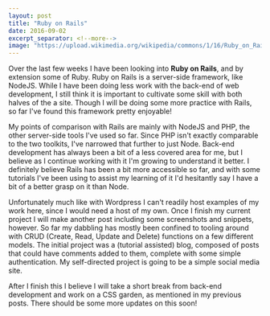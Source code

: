 ```yaml
---
layout: post
title: "Ruby on Rails"
date: 2016-09-02
excerpt_separator: <!--more-->
image: "https://upload.wikimedia.org/wikipedia/commons/1/16/Ruby_on_Rails-logo.png"
---
```


Over the last few weeks I have been looking into <b>Ruby on Rails</b>, and by extension some of Ruby. Ruby on Rails is a server-side framework, like NodeJS. While I have been doing less work with the back-end of web development, I still think it is important to cultivate some skill with both halves of the a site. Though I will be doing some more practice with Rails, so far I've found this framework pretty enjoyable!<!--more-->

My points of comparison with Rails are mainly with NodeJS and PHP, the other server-side tools I've used so far. Since PHP isn't exactly comparable to the two toolkits, I've narrowed that further to just Node. Back-end development has always been a bit of a less covered area for me, but I believe as I continue working with it I'm growing to understand it better. I definitely believe Rails has been a bit more accessible so far, and with some tutorials I've been using to assist my learning of it I'd hesitantly say I have a bit of a better grasp on it than Node.

Unfortunately much like with Wordpress I can't readily host examples of my work here, since I would need a host of my own. Once I finish my current project I will make another post including some screenshots and snippets, however. So far my dabbling has mostly been confined to tooling around with CRUD (Create, Read, Update and Delete) functions on a few different models. The initial project was a (tutorial assisted) blog, composed of posts that could have comments added to them, complete with some simple authentication. My self-directed project is going to be a simple social media site.

After I finish this I believe I will take a short break from back-end development and work on a CSS garden, as mentioned in my previous posts. There should be some more updates on this soon!